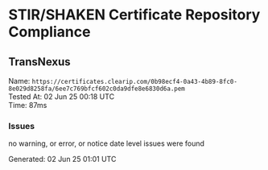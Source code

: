 # STIR/SHAKEN Certificate Repository Compliance

## TransNexus

Name: `https://certificates.clearip.com/0b98ecf4-0a43-4b89-8fc0-8e029d8258fa/6ee7c769bfcf602c0da9dfe8e6830d6a.pem`\
Tested At: 02 Jun 25 00:18 UTC\
Time: 87ms

### Issues

no warning, or error, or notice date level issues were found

Generated: 02 Jun 25 01:01 UTC